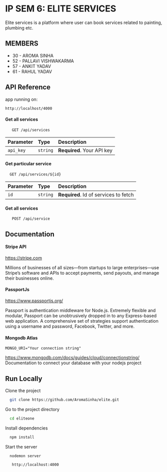 
# IP SEM 6: ELITE SERVICES
Elite services is a platform where user can book services related to painting, plumbing etc. 


## MEMBERS

- 30 - AROMA SINHA
- 52 - PALLAVI VISHWAKARMA
- 57 - ANKIT YADAV
- 61 - RAHUL YADAV


## API Reference

app running on:

```
http://localhost/4000
```
#### Get all services

```http
   GET /api/services
```

| Parameter | Type     | Description                |
| :-------- | :------- | :------------------------- |
| `api_key` | `string` | **Required**. Your API key |

#### Get particular service

```http
  GET /api/services/${id}
```

| Parameter | Type     | Description                       |
| :-------- | :------- | :-------------------------------- |
| `id`      | `string` | **Required**. Id of services to fetch |


#### Get all services
```http
   POST /api/service
```
## Documentation

#### Stripe API

https://stripe.com

Millions of businesses of all sizes—from startups to large enterprises—use Stripe’s software and APIs to accept payments, send payouts, and manage their businesses online.

#### PassportJs
https://www.passportjs.org/

Passport is authentication middleware for Node.js. Extremely flexible and modular, Passport can be unobtrusively dropped in to any Express-based web application. A comprehensive set of strategies support authentication using a username and password, Facebook, Twitter, and more.

#### Mongodb Atlas
```mongodb
MONGO_URI="Your connection string"
```
https://www.mongodb.com/docs/guides/cloud/connectionstring/
Documentation to connect your database with your nodejs project
## Run Locally

Clone the project

```bash
  git clone https://github.com/AromaSinha/elite.git
```

Go to the project directory

```bash
  cd eliteone
```

Install dependencies

```bash
  npm install
```

Start the server

```bash
  nodemon server
```
```server
   http://localhost:4000
```
